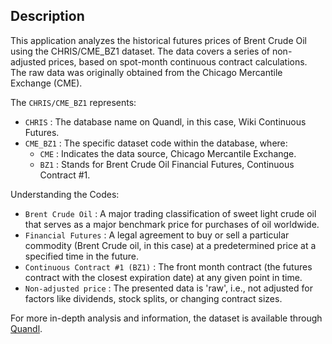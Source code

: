 Description
-----------

This application analyzes the historical futures prices of Brent Crude Oil using the CHRIS/CME\_BZ1 dataset. The data covers a series of non-adjusted prices, based on spot-month continuous contract calculations. The raw data was originally obtained from the Chicago Mercantile Exchange (CME).

The `CHRIS/CME_BZ1` represents:

*   `CHRIS` : The database name on Quandl, in this case, Wiki Continuous Futures.
*   `CME_BZ1` : The specific dataset code within the database, where:
    *   `CME` : Indicates the data source, Chicago Mercantile Exchange.
    *   `BZ1` : Stands for Brent Crude Oil Financial Futures, Continuous Contract #1.

Understanding the Codes:

*   `Brent Crude Oil` : A major trading classification of sweet light crude oil that serves as a major benchmark price for purchases of oil worldwide.
*   `Financial Futures` : A legal agreement to buy or sell a particular commodity (Brent Crude oil, in this case) at a predetermined price at a specified time in the future.
*   `Continuous Contract #1 (BZ1)` : The front month contract (the futures contract with the closest expiration date) at any given point in time.
*   `Non-adjusted price` : The presented data is 'raw', i.e., not adjusted for factors like dividends, stock splits, or changing contract sizes.

For more in-depth analysis and information, the dataset is available through [Quandl](https://www.quandl.com/data/CHRIS/CME_BZ1).